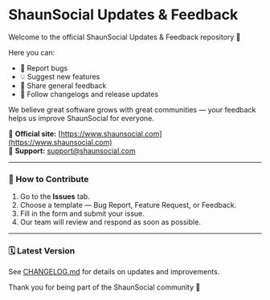 # ShaunSocial Updates & Feedback

Welcome to the official ShaunSocial Updates & Feedback repository 🎉

Here you can:
- 🐞 Report bugs
- 💡 Suggest new features
- 💬 Share general feedback
- 📰 Follow changelogs and release updates

We believe great software grows with great communities — your feedback helps us improve ShaunSocial for everyone.

🔗 **Official site:** [https://www.shaunsocial.com](https://www.shaunsocial.com)  
📧 **Support:** support@shaunsocial.com  

---

### 🧩 How to Contribute
1. Go to the **Issues** tab.
2. Choose a template — Bug Report, Feature Request, or Feedback.
3. Fill in the form and submit your issue.
4. Our team will review and respond as soon as possible.

---

### 🗓️ Latest Version
See [CHANGELOG.md](CHANGELOG.md) for details on updates and improvements.

Thank you for being part of the ShaunSocial community 💙

